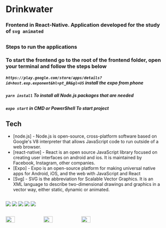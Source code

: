 # Drinkwater
### Frontend in React-Native. Application developed for the study of `svg animated`
##
### Steps to run the applications

### To start the frontend go to the root of the frontend folder, open your terminal and follow the steps below
##### `https://play.google.com/store/apps/details?id=host.exp.exponent&hl=pt_BR&gl=US` install the expo from phone
##### `yarn install` To install all Node.js packages that are needed
##### `expo start` in CMD or PowerShell To start project
##
## Tech
- [node.js] - Node.js is open-source, cross-platform software based on Google's V8 interpreter that allows JavaScript code to run outside of a web browser.
- [react-native] - React is an open source JavaScript library focused on creating user interfaces on android and ios. It is maintained by Facebook, Instagram, other companies.
- [Expo] - Expo is an open-source platform for making universal native apps for Android, iOS, and the web with JavaScript and React
- [Svg] - SVG is the abbreviation for Scalable Vector Graphics. It is an XML language to describe two-dimensional drawings and graphics in a vector way, either static, dynamic or animated.

##

<div>
  <div>
    <img src="https://img.shields.io/badge/Node.js-339933?style=for-the-badge&logo=nodedotjs&logoColor=white">
    <img src="https://img.shields.io/badge/JavaScript-323330?style=for-the-badge&logo=javascript&logoColor=F7DF1E">
    <img src="https://img.shields.io/badge/TypeScript-007ACC?style=for-the-badge&logo=typescript&logoColor=white">
    <img src="https://img.shields.io/badge/React_Native-20232A?style=for-the-badge&logo=react&logoColor=61DAFB">
    <img src="https://img.shields.io/badge/Android-3DDC84?style=for-the-badge&logo=android&logoColor=white">
  </div>
</div>

##

<div style="display:flex;">
	<img src="https://imgur.com/Fl07qrl.png" width="24%">
	<img src="https://i.imgur.com/cfZ2D0l.png" width="24%">
	<img src="https://i.imgur.com/887Kb5d.png" width="24%">
</div>
